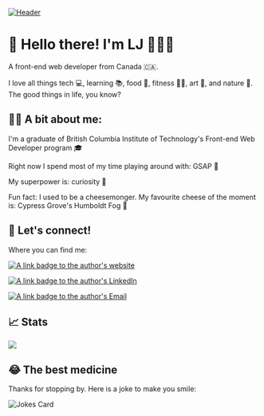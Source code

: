 [![Header](https://user-images.githubusercontent.com/87734454/154727412-0df4e9bb-7a5c-4603-8b29-177c45e25257.jpeg "Header")](https://ljferrand.com/)


#  👋  Hello there! I'm LJ 🧑🏻‍💻

A front-end web developer from Canada 🇨🇦.

I love all things tech 💻, learning 📚, food 🍕, fitness 🏋🏼, art 🎨, and nature 🌳. The good things in life, you know?

## 🙋🏻 A bit about me:

I'm a graduate of British Columbia Institute of Technology's Front-end Web Developer program 🎓

Right now I spend most of my time playing around with: GSAP 💚

My superpower is: curiosity 🤔

Fun fact: I used to be a cheesemonger. My favourite cheese of the moment is: Cypress Grove's Humboldt Fog 🧀

## 💬 Let's connect!

Where you can find me:

[![A link badge to the author's website](https://img.shields.io/static/v1?label=Website&message=LJFerrand%2ECom&color=c13535&style=for-the-badge&logoWidth=20&logo=data%3Aimage%2Fpng%3Bbase64%2CiVBORw0KGgoAAAANSUhEUgAAABAAAAAQCAMAAAAoLQ9TAAAAUVBMVEUAAAADAwMDAwMEBAQDAwMEBAQDAwMCAgICAgIBAQEBAQEBAQEAAAAAAAAAAAAAAAAAAAAAAAAAAAAAAAAAAAAAAAAAAAAAAAAAAAAAAAAAAABDLvE2AAAAGnRSTlMACgwOFBQcJi4yVlhebn6Rk5edq8PJ0dvn%2BzabNWcAAABpSURBVHjaZI9VAgAhCAXZ7i6d%2Bx90jc83Jg0WGfZmGpt9sExxcpTOlQdnkeQbugWWDu6oOeGxF1574DSrr%2BuaqytQzeGqTfiAfiWw9uH6zIe73Qhsbbi8KiREkLLSmLSuw%2F2Dep8b6n0AEvINUI9CUC0AAAAASUVORK5CYII%3D&labelColor=c2c2c2)](https://ljferrand.com/)

[![A link badge to the author's LinkedIn](https://img.shields.io/static/v1?label=LinkedIn&message=LJ%20Ferrand&color=c13535&style=for-the-badge&logoWidth=20&logo=linkedin&logoColor=blue&labelColor=c2c2c2)](https://www.linkedin.com/in/lj-ferrand/)


[![A link badge to the author's Email](https://img.shields.io/static/v1?label=E-Mail&message=LJFerrand02&color=c13535&style=for-the-badge&logoWidth=20&logo=gmail&labelColor=c2c2c2)](mailto:ljferrand02@gmail.com)

## 📈 Stats

<a href="https://github.com/anuraghazra/github-readme-stats">
  <img src="https://github-readme-stats.vercel.app/api?username=ljaxferrand&hide=stars&show_icons=true&theme=nightowl&count_private=true" />
</a>

## 😂 The best medicine

Thanks for stopping by. Here is a joke to make you smile:

![Jokes Card](https://readme-jokes.vercel.app/api)


